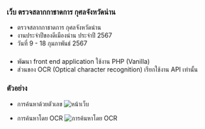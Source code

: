 ### เว็บ ตรวจสลากกาชาดการ กุศลจังหวัดน่าน
- ตรวจสลากกาชาดการ กุศลจังหวัดน่าน
- งานประจำปีของดีเมืองน่าน ประจำปี 2567
- วันที่ 9 - 18 กุมภาพันธ์ 2567 
### 
- พัฒนา front end application  ใช้งาน  PHP  (Vanilla)
- ส่วนของ OCR (Optical character recognition) เรียกใช้งาน API เท่านั้น
### ตัวอย่าง 
- การค้นหาด้วยตัวเลข
![หน้าเว็บ](./documents/doc.gif)

- การค้นหาโดย OCR
![การค้นหาโดย OCR](documents//ocr.gif)

